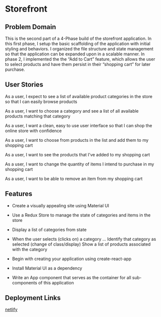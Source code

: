 # Storefront

## Problem Domain

This is the second part of a 4-Phase build of the storefront application. In this first phase, I setup the basic scaffolding of the application with initial styling and behaviors. I organized the file structure and state management so that the application can be expanded upon in a scalable manner. In phase 2, I implemented the the “Add to Cart” feature, which allows the user to select products and have them persist in their “shopping cart” for later purchase.

## User Stories

As a user, I expect to see a list of available product categories in the store so that I can easily browse products

As a user, I want to choose a category and see a list of all available products matching that category

As a user, I want a clean, easy to use user interface so that I can shop the online store with confidence

As a user, I want to choose from products in the list and add them to my shopping cart

As a user, I want to see the products that I’ve added to my shopping cart 

As a user, I want to change the quantity of items I intend to purchase in my shopping cart

As a user, I want to be able to remove an item from my shopping cart

## Features

* Create a visually appealing site using Material UI

* Use a Redux Store to manage the state of categories and items in the store

* Display a list of categories from state

* When the user selects (clicks on) a category …
  Identify that category as selected (change of class/display)
  Show a list of products associated with the category

* Begin with creating your application using create-react-app

* Install Material UI as a dependency

* Write an App component that serves as the container for all sub-components of this application

## Deployment Links

[netlify](https://creager-storefront.netlify.app/)